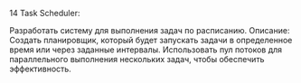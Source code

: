 14 Task Scheduler: 

Разработать систему для выполнения задач по расписанию.
Описание: Создать планировщик, который будет запускать задачи в определенное
время или через заданные интервалы. Использовать пул потоков для параллельного
выполнения нескольких задач, чтобы обеспечить эффективность.
